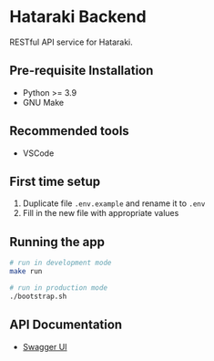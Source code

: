 # Hataraki Backend

RESTful API service for Hataraki.

## Pre-requisite Installation

- Python >= 3.9
- GNU Make

## Recommended tools

- VSCode

## First time setup

1. Duplicate file `.env.example` and rename it to `.env`
2. Fill in the new file with appropriate values

## Running the app

```bash
# run in development mode
make run

# run in production mode
./bootstrap.sh
```

## API Documentation

- [Swagger UI](http://localhost:8001/docs)
